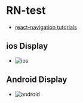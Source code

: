 # RN-test

- [react-navigation tutorials](https://www.youtube.com/watch?v=sBORikDSvCo&ab_channel=Arslan)

## ios Display

- ![ios](http://g.recordit.co/5CTaQzxf3j.gif)

## Android Display

- ![android](http://g.recordit.co/Rru26WSl7z.gif)
